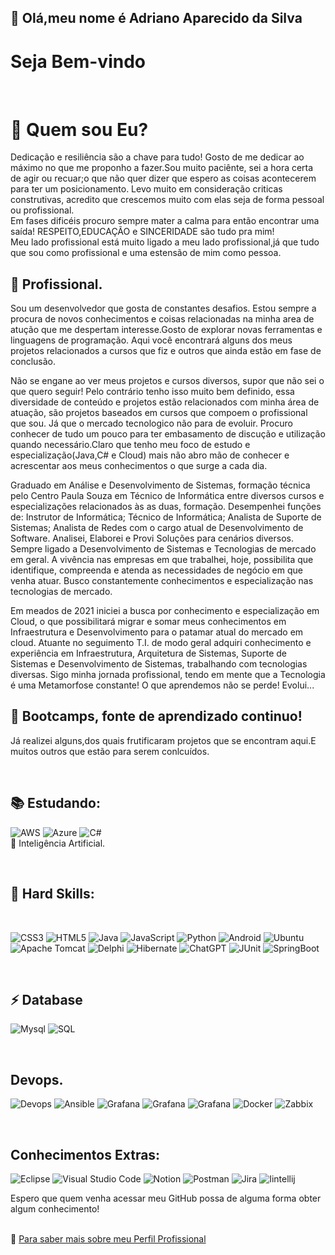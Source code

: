  ## 👋  Olá,meu nome é  Adriano Aparecido da Silva 
 # Seja Bem-vindo 
 <br>
 
 # 👨 Quem sou Eu?
 <p> Dedicação  e resiliência são a chave para tudo! Gosto de me dedicar ao máximo no que me proponho a fazer.Sou muito paciênte, sei a hora certa de agir ou recuar;o que não quer dizer que espero as coisas acontecerem para ter um posicionamento. Levo muito em consideração criticas construtivas, acredito que crescemos muito com elas seja de forma pessoal ou profissional.
  <br>
  Em fases dificéis procuro sempre mater a calma para então encontrar uma saída!
  RESPEITO,EDUCAÇÃO e SINCERIDADE são tudo pra mim!
  <br>
  Meu lado profissional está muito ligado a meu lado profissional,já que tudo que sou como profissional e uma estensão de mim  como pessoa.
  
 <br>
 
 ## 📝 Profissional. 
 Sou um desenvolvedor que gosta de constantes desafios. Estou sempre a procura de novos conhecimentos 
 e coisas relacionadas na minha area de atução que me despertam interesse.Gosto de explorar novas ferramentas e linguagens de programação.
  Aqui você encontrará alguns dos meus projetos  relacionados a cursos que fiz e outros que ainda estão em fase de conclusão. </p>
  <p> Não se engane ao ver meus projetos e cursos diversos, supor que não sei o que quero seguir! Pelo contrário tenho isso muito bem definido, essa diversidade de conteúdo e projetos
   estão relacionados com minha área de atuação, são projetos baseados em cursos que compoem o profissional que sou. Já que o mercado tecnologico não para de evoluir. Procuro conhecer de tudo um pouco para ter embasamento de discução e utilização quando necessário.Claro que tenho meu foco de estudo e
   especialização(Java,C#  e Cloud) mais não abro mão de conhecer e acrescentar aos meus conhecimentos o que surge a cada dia. </p> 
 <p>Graduado em Análise e Desenvolvimento de Sistemas, formação técnica pelo Centro Paula Souza em Técnico de Informática entre diversos cursos e especializações relacionados
   às as duas, formação. Desempenhei funções de: Instrutor de Informática; Técnico de Informática; Analista de Suporte de Sistemas; Analista de Redes com o cargo atual de Desenvolvimento de Software. 
   Analisei, Elaborei e Provi Soluções para cenários diversos. Sempre ligado a Desenvolvimento de Sistemas e Tecnologias de mercado em geral. A vivência nas empresas em que trabalhei,
   hoje, possibilita que identifique, compreenda e atenda as necessidades de negócio em que venha atuar. Busco constantemente conhecimentos e especialização nas tecnologias de mercado.</p>
 <p>Em meados de 2021 iniciei a busca por conhecimento e especialização em Cloud, o que possibilitará migrar e somar meus conhecimentos em Infraestrutura e Desenvolvimento para o patamar atual do mercado em cloud.
 Atuante no seguimento T.I. de modo geral adquiri conhecimento e experiência em Infraestrutura, Arquitetura de Sistemas, Suporte de Sistemas e Desenvolvimento de Sistemas, trabalhando com tecnologias diversas.
 Sigo minha jornada profissional, tendo em mente que a Tecnologia é uma Metamorfose constante!
 O que aprendemos não se perde! Evolui...</p>
 
## 🔭 Bootcamps, fonte de aprendizado continuo!

<p>Já realizei alguns,dos quais frutificaram projetos que se encontram aqui.E muitos outros que estão para serem conlcuídos.  </p>  
<br>

## 📚 Estudando:
![AWS](https://img.shields.io/badge/Amazon_AWS-FF9900?style=for-the-badge&logo=amazonaws&logoColor=white)
![Azure](https://img.shields.io/badge/azure-%230072C6.svg?style=for-the-badge&logo=microsoftazure&logoColor=white)
![C#](https://img.shields.io/badge/c%23-%23239120.svg?style=for-the-badge&logo=csharp&logoColor=white)
<br>
🤖 Inteligência Artificial. 
 
<br>

## 🚀 Hard Skills:   
<br>  

   ![CSS3](https://img.shields.io/badge/css3-%231572B6.svg?style=for-the-badge&logo=css3&logoColor=white)
   ![HTML5](https://img.shields.io/badge/html5-%23E34F26.svg?style=for-the-badge&logo=html5&logoColor=white)
   ![Java](https://img.shields.io/badge/java-%23ED8B00.svg?style=for-the-badge&logo=openjdk&logoColor=white)
   ![JavaScript](https://img.shields.io/badge/javascript-%23323330.svg?style=for-the-badge&logo=javascript&logoColor=%23F7DF1E)
   ![Python](https://img.shields.io/badge/python-3670A0?style=for-the-badge&logo=python&logoColor=ffdd54)
   ![Android](https://img.shields.io/badge/Android-3DDC84?style=for-the-badge&logo=android&logoColor=white)
   ![Ubuntu](https://img.shields.io/badge/Ubuntu-E95420?style=for-the-badge&logo=ubuntu&logoColor=white)
   ![Apache Tomcat](https://img.shields.io/badge/apache%20tomcat-%23F8DC75.svg?style=for-the-badge&logo=apache-tomcat&logoColor=black)
   ![Delphi](https://img.shields.io/badge/Delphi-B22222?style=for-the-badge&logo=delphi&logoColor=white)
   ![Hibernate](https://img.shields.io/badge/Hibernate-59666C?style=for-the-badge&logo=Hibernate&logoColor=white)
   ![ChatGPT](https://img.shields.io/badge/ChatGPT-74aa9c?style=for-the-badge&logo=openai&logoColor=white)
   ![JUnit](https://img.shields.io/badge/Junit5-25A162?style=for-the-badge&logo=junit5&logoColor=white)
   ![SpringBoot](https://img.shields.io/badge/Spring_Boot-6DB33F?style=for-the-badge&logo=spring-boot&logoColor=white)
  
   <br>

   ## ⚡ Database
   ![Mysql](https://img.shields.io/badge/MySQL-005C84?style=for-the-badge&logo=mysql&logoColor=white)
   ![SQL](https://img.shields.io/badge/Microsoft%20SQL%20Server-CC2927?style=for-the-badge&logo=microsoft%20sql%20server&logoColor=white)

   <br>
   
   ## Devops.   
   ![Devops](https://img.shields.io/badge/Terraform-7B42BC?style=for-the-badge&logo=terraform&logoColor=white)
   ![Ansible](https://img.shields.io/badge/Ansible-000000?style=for-the-badge&logo=ansible&logoColor=white)
   ![Grafana](https://img.shields.io/badge/Grafana-F46800?style=for-the-badge&logo=Grafana&logoColor=white)
   ![Grafana](https://img.shields.io/badge/Puppet-FFAE1A?style=for-the-badge&logo=Puppet&logoColor=white)
   ![Grafana](https://img.shields.io/badge/Amazon%20EKS-FF9900?style=for-the-badge&logo=Amazon%20EKS&logoColor=white)
   ![Docker](https://img.shields.io/badge/docker-%230db7ed.svg?style=for-the-badge&logo=docker&logoColor=white)
   ![Zabbix](https://drive.google.com/uc?id=1xZ_icqqm0QTj3osWppFrcEgS7xWaQaQS )


   <br>

   ## Conhecimentos Extras:
   ![Eclipse](https://img.shields.io/badge/Eclipse-FE7A16.svg?style=for-the-badge&logo=Eclipse&logoColor=white)
   ![Visual Studio Code](https://img.shields.io/badge/Visual%20Studio%20Code-0078d7.svg?style=for-the-badge&logo=visual-studio-code&logoColor=white)
   ![Notion](https://img.shields.io/badge/Notion-%23000000.svg?style=for-the-badge&logo=notion&logoColor=white)
   ![Postman](https://img.shields.io/badge/Postman-FF6C37?style=for-the-badge&logo=postman&logoColor=white)
   ![Jira](https://img.shields.io/badge/jira-%230A0FFF.svg?style=for-the-badge&logo=jira&logoColor=white)
   ![Iintellij](https://img.shields.io/badge/IntelliJ_IDEA-000000.svg?style=for-the-badge&logo=intellij-idea&logoColor=white)
   

 Espero que quem venha acessar meu GitHub possa de alguma forma obter algum conhecimento!<br>
 <br>
 
 🧐 [Para saber mais sobre meu Perfil Profissional](https://www.linkedin.com/in/adssolutions)


